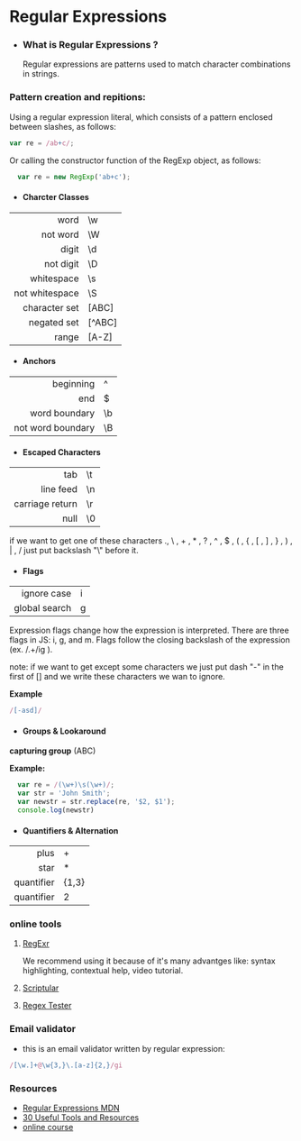 # Regular Expressions

- ### What is Regular Expressions ?
 
  Regular expressions are patterns used to match character combinations in strings. 

### Pattern creation and repitions:
  Using a regular expression literal, which consists of a pattern enclosed between slashes, as follows:
 ```javascript
var re = /ab+c/;
```

Or calling the constructor function of the RegExp object, as follows:
```javascript
  var re = new RegExp('ab+c');
```
- #### Charcter Classes
|                |         |
|---------------:| --------|
| word           | \w      |
| not word       | \W      |
| digit          | \d      |
| not digit      | \D      |
| whitespace     | \s      |
| not whitespace | \S      |
| character set  | [ABC]   |
| negated set    | [^ABC]  |
| range          | [A-Z]   |

- #### Anchors
|                   |       |
| -----------------:|:------|
| beginning         | ^     |
| end               | $     |
| word boundary     | \b    |
| not word boundary | \B    |

- #### Escaped Characters
|                 |         |
| ---------------:|:--------|
| tab             | \t      |
| line feed       | \n      |
| carriage return | \r      |
| null            | \0      |

if we want to get one of these characters ., \ , + , * , ? , ^ , $ , ( , { , [ , ] , } , ) , | , /
just put backslash "\\" before it.

- #### Flags
|                |       |
|---------------:|:------|
| ignore case    | i     |
| global search  | g     |

Expression flags change how the expression is interpreted. There are three flags in JS: i, g, and m. Flags follow the closing backslash of the expression (ex. /.+/ig ).

note: if we want to get except some characters we just put dash "-" in the first of [] and we write these characters we wan to ignore.

**Example**
```javascript
/[-asd]/
```

- #### Groups & Lookaround
**capturing group** (ABC)

**Example:**
```javascript
  var re = /(\w+)\s(\w+)/;
  var str = 'John Smith';
  var newstr = str.replace(re, '$2, $1');
  console.log(newstr)
```
- #### Quantifiers & Alternation
|           |       |
|----------:|:------|
| plus      | +     |
| star      | *     |
| quantifier| {1,3} |
| quantifier| 2     |

### online tools

1. [RegExr](http://regexr.com/)

   We recommend using it because of it's many advantges like: syntax highlighting, contextual help, video tutorial.

2. [Scriptular](http://scriptular.com/)

3. [Regex Tester](http://www.regexpal.com/)


### Email validator
  * this is an email validator written by regular expression:
```javascript
/[\w.]+@\w{3,}\.[a-z]{2,}/gi
```


### Resources
  * [Regular Expressions MDN](https://developer.mozilla.org/en/docs/Web/JavaScript/Guide/Regular_Expressions)  
  * [30 Useful Tools and Resources](http://www.hongkiat.com/blog/regular-expression-tools-resources/)
  * [online course](https://www.youtube.com/watch?v=7DG3kCDx53c&list=PLRqwX-V7Uu6YEypLuls7iidwHMdCM6o2w)
